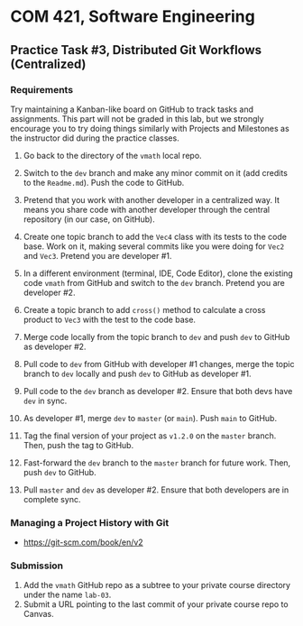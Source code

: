 # COM 421, Software Engineering
## Practice Task #3, Distributed Git Workflows (Centralized)

### Requirements

Try maintaining a Kanban-like board on GitHub to track tasks and assignments. This part will not be graded in this lab, but we strongly encourage you to try doing things similarly with Projects and Milestones as the instructor did during the practice classes.

1. Go back to the directory of the `vmath` local repo.

2. Switch to the `dev` branch and make any minor commit on it (add credits to the `Readme.md`). Push the code to GitHub.

3. Pretend that you work with another developer in a centralized way. It means you share code with another developer through the central repository (in our case, on GitHub).

4. Create one topic branch to add the `Vec4` class with its tests to the code base. Work on it, making several commits like you were doing for `Vec2` and `Vec3`. Pretend you are developer #1.

5. In a different environment (terminal, IDE, Code Editor), clone the existing code `vmath` from GitHub and switch to the `dev` branch. Pretend you are developer #2.

6. Create a topic branch to add `cross()` method to calculate a cross product to `Vec3` with the test to the code base.

7. Merge code locally from the topic branch to `dev` and push `dev` to GitHub as developer #2.

8. Pull code to `dev` from GitHub with developer #1 changes, merge the topic branch to `dev` locally and push `dev` to GitHub as developer #1.

9. Pull code to the `dev` branch as developer #2. Ensure that both devs have `dev` in sync.

10. As developer #1, merge `dev` to `master` (or `main`). Push `main` to GitHub.

11. Tag the final version of your project as `v1.2.0` on the `master` branch. Then, push the tag to GitHub.

12. Fast-forward the `dev` branch to the `master` branch for future work. Then, push `dev` to GitHub.

13. Pull `master` and `dev` as developer #2. Ensure that both developers are in complete sync.

### Managing a Project History with Git

* <https://git-scm.com/book/en/v2>

### Submission

1. Add the `vmath` GitHub repo as a subtree to your private course directory under the name `lab-03`.
2. Submit a URL pointing to the last commit of your private course repo to Canvas.
